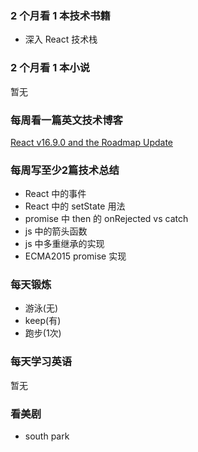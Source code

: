 ### 2 个月看 1 本技术书籍

- 深入 React 技术栈

### 2 个月看 1 本小说

暂无

### 每周看一篇英文技术博客

[React v16.9.0 and the Roadmap Update](https://reactjs.org/blog/2019/08/08/react-v16.9.0.html)

### 每周写至少2篇技术总结

- React 中的事件
- React 中的 setState 用法
- promise 中 then 的 onRejected vs catch
- js 中的箭头函数
- js 中多重继承的实现
- ECMA2015 promise 实现

### 每天锻炼

- 游泳(无)
- keep(有)
- 跑步(1次)

### 每天学习英语

暂无

### 看美剧

- south park